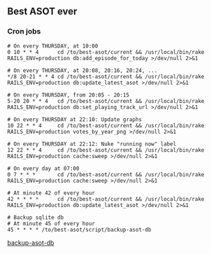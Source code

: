 ## Best ASOT ever

### Cron jobs

	# On every THURSDAY, at 10:00
	0 10 * * 4      cd /to/best-asot/current && /usr/local/bin/rake RAILS_ENV=production db:add_episode_for_today >/dev/null 2>&1

	# On every THURSDAY, at 20:08, 20:16, 20:24, ...
	*/8 20-21 * * 4 cd /to/best-asot/current && /usr/local/bin/rake RAILS_ENV=production db:update_latest_asot >/dev/null 2>&1

	# On every THURSDAY, from 20:05 - 20:15
	5-20 20 * * 4   cd /to/best-asot/current && /usr/local/bin/rake RAILS_ENV=production db:set_playing_track_url >/dev/null 2>&1

	# On every THURSDAY at 22:10: Update graphs
	10 22 * * 4     cd /to/best-asot/current && /usr/local/bin/rake RAILS_ENV=production votes_by_year_png >/dev/null 2>&1

	# On every THURSDAY at 22:12: Nuke "running now" label
	12 22 * * 4     cd /to/best-asot/current && /usr/local/bin/rake RAILS_ENV=production cache:sweep >/dev/null 2>&1

	# On every day at 07:00
	0 7 * * *       cd /to/best-asot/current && /usr/local/bin/rake RAILS_ENV=production cache:sweep >/dev/null 2>&1
	
	# At minute 42 of every hour
	42 * * * *      cd /to/best-asot/current && /usr/local/bin/rake RAILS_ENV=production db:update_latest_asot >/dev/null 2>&1 

	# Backup sqlite db
	# At minute 45 of every hour
	45 * * * * /to/best-asot/script/backup-asot-db

[backup-asot-db](http://github.com/mat/best-asot/tree/master/script/backup-asot-db)



